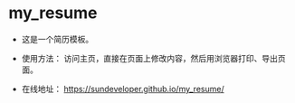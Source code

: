 # my_resume

* 这是一个简历模板。

* 使用方法：
  访问主页，直接在页面上修改内容，然后用浏览器打印、导出页面。
  
* 在线地址：
  https://sundeveloper.github.io/my_resume/
